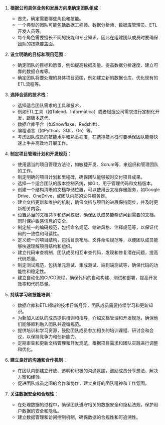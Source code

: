 

1. **根据公司具体业务和发展方向来确定团队组成**：
   - 首先，确定需要哪些角色和技能。
   - 一个典型的团队可能包括数据工程师、数据分析师、数据库管理员、ETL开发人员等。
   - 每个角色需要擅长不同的技能和专业知识，因此在组建团队成员时要确保团队的技能覆盖面。

2. **设立明确的目标和项目范围**：
   - 确定团队的目标和愿景，例如提高数据质量、提高数据分析速度、建立可靠的数据仓库等。
   - 确定团队将要处理的具体项目范围，例如建立新的数据仓库、优化现有的ETL流程等。

3. **选择合适的技术栈**：
   - 选择适合团队需求的工具和技术，
   - 例如ETL工具（如Talend、Informatica）或者根据公司需求进行定制化开发，跟版本迭代、
   - 数据仓库平台（如Snowflake、Redshift）、
   - 编程语言（如Python、SQL、Go）等。
   - 考虑团队成员的技能水平和熟悉程度，在选择技术栈时要确保团队能够快速上手并高效地开展工作。

4. **制定项目管理计划和开发规范**：
   - 使用适当的项目管理方法论，如敏捷开发、Scrum等，来组织和管理团队的工作。
   - 制定明确的项目计划和里程碑，确保团队能够按时交付项目成果。
   - 选择一个适合团队的版本控制系统，如Git，用于管理代码和文档版本。
   - 创建一个结构清晰的文档存储位置，可以使用云文档存储服务，如Google Drive、OneDrive，或团队内部的文件服务器。
   - 建立文档更新和维护的机制，确保文档与项目的进展保持同步，并及时更新相关内容。
   - 设置适当的文档共享和访问权限，确保团队成员能够访问到需要的文档，同时保护敏感信息的安全。
   - 制定统一的编码规范，包括命名规范、缩进风格、注释规范等，以保证代码的一致性和可读性。
   - 定义统一的项目结构，包括目录布局、文件命名规范等，以便团队成员能够快速理解项目结构和组织。
   - 建立代码审查机制，团队成员相互审查代码，发现和修复潜在问题，提高代码质量。
   - 制定测试规范，包括单元测试、集成测试、端到端测试等，确保代码的功能性和稳定性。
   - 建立自动化的CI/CD流程，确保代码的自动构建、测试和部署，提高开发效率和代码质量。

5. **持续学习和技能培训**：
   - 数据仓库和ETL领域的技术日新月异，团队成员需要持续学习和更新知识。
   - 为新加入团队的成员提供培训和指导，介绍文档管理和开发规范，确保他们能够顺利融入团队并遵循规范。
   - 提供培训和学习资源，鼓励团队成员参加相关的培训课程、研讨会和会议，以保持竞争力和创新能力。
   - 定期审查和更新文档管理和开发规范，根据项目需求和团队实践进行调整和优化。

6. **建立良好的沟通和合作机制**：
   - 在团队内部建立开放、透明和积极的沟通氛围，鼓励成员分享想法、解决方案和经验。
   - 促进团队成员之间的合作和协作，建立良好的团队精神和工作氛围。

7. **关注数据安全和合规性**：
   - 在处理数据的过程中，确保团队遵守相关的数据安全和隐私法规，保护用户数据的安全和隐私。
   - 建立数据管理和访问控制机制，确保数据的合规性和可追溯性。
